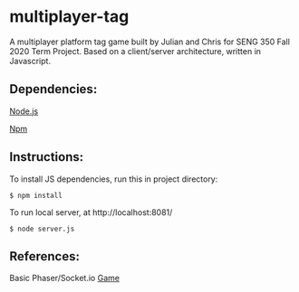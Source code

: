 # multiplayer-tag
A multiplayer platform tag game built by Julian and Chris for SENG 350 Fall 2020 Term Project. Based on a client/server architecture, written in Javascript. 

## Dependencies:
[Node.js](https://nodejs.org/en/)

[Npm](https://www.npmjs.com/)

## Instructions:
To install JS dependencies, run this in project directory:
```
$ npm install
```
To run local server, at http://localhost:8081/
```
$ node server.js
```

## References:
Basic Phaser/Socket.io [Game](https://gamedevacademy.org/create-a-basic-multiplayer-game-in-phaser-3-with-socket-io-part-1/)
